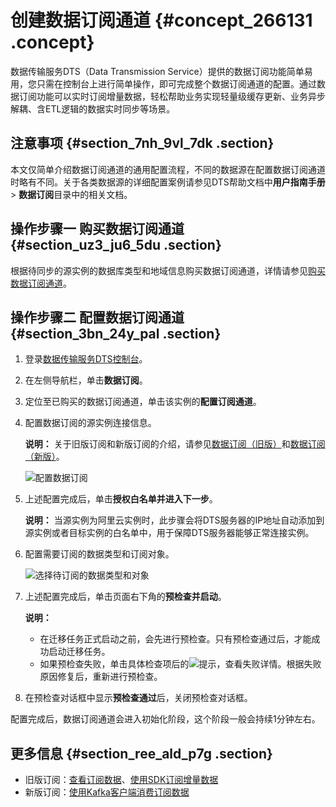 # 创建数据订阅通道 {#concept_266131 .concept}

数据传输服务DTS（Data Transmission Service）提供的数据订阅功能简单易用，您只需在控制台上进行简单操作，即可完成整个数据订阅通道的配置。通过数据订阅功能可以实时订阅增量数据，轻松帮助业务实现轻量级缓存更新、业务异步解耦、含ETL逻辑的数据实时同步等场景。

## 注意事项 {#section_7nh_9vl_7dk .section}

本文仅简单介绍数据订阅通道的通用配置流程，不同的数据源在配置数据订阅通道时略有不同。关于各类数据源的详细配置案例请参见DTS帮助文档中**用户指南手册** \> **数据订阅**目录中的相关文档。

## 操作步骤一 购买数据订阅通道 {#section_uz3_ju6_5du .section}

根据待同步的源实例的数据库类型和地域信息购买数据订阅通道，详情请参见[购买数据订阅通道](intl.zh-CN/快速入门/购买流程.md#section_sek_ra8_w7j)。

## 操作步骤二 配置数据订阅通道 {#section_3bn_24y_pal .section}

1.  登录[数据传输服务DTS控制台](https://dts.console.aliyun.com/)。
2.  在左侧导航栏，单击**数据订阅**。
3.  定位至已购买的数据订阅通道，单击该实例的**配置订阅通道**。
4.  配置数据订阅的源实例连接信息。

    **说明：** 关于旧版订阅和新版订阅的介绍，请参见[数据订阅（旧版）](../intl.zh-CN/产品简介/功能特性/数据订阅（旧版）.md#)和[数据订阅（新版）](../intl.zh-CN/产品简介/功能特性/数据订阅（新版）.md#)。

    ![配置数据订阅](http://static-aliyun-doc.oss-cn-hangzhou.aliyuncs.com/assets/img/314826/156880007148078_zh-CN.png)

5.  上述配置完成后，单击**授权白名单并进入下一步**。

    **说明：** 当源实例为阿里云实例时，此步骤会将DTS服务器的IP地址自动添加到源实例或者目标实例的白名单中，用于保障DTS服务器能够正常连接实例。

6.  配置需要订阅的数据类型和订阅对象。

    ![选择待订阅的数据类型和对象](http://static-aliyun-doc.oss-cn-hangzhou.aliyuncs.com/assets/img/17085/156880007147405_zh-CN.png)

7.  上述配置完成后，单击页面右下角的**预检查并启动**。

    **说明：** 

    -   在迁移任务正式启动之前，会先进行预检查。只有预检查通过后，才能成功启动迁移任务。
    -   如果预检查失败，单击具体检查项后的![提示](http://static-aliyun-doc.oss-cn-hangzhou.aliyuncs.com/assets/img/17082/156880007147390_zh-CN.png)，查看失败详情。根据失败原因修复后，重新进行预检查。
8.  在预检查对话框中显示**预检查通过**后，关闭预检查对话框。

配置完成后，数据订阅通道会进入初始化阶段，这个阶段一般会持续1分钟左右。

## 更多信息 {#section_ree_ald_p7g .section}

-   旧版订阅：[查看订阅数据](https://help.aliyun.com/document_detail/26644.html)、[使用SDK订阅增量数据](https://help.aliyun.com/document_detail/26645.html)
-   新版订阅：[使用Kafka客户端消费订阅数据](../intl.zh-CN/用户指南/数据订阅（新版）/使用Kafka客户端消费订阅数据.md#)

